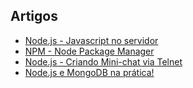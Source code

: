 ## Artigos

- [Node.js - Javascript no servidor](http://udgwebdev.com/nodejs-javascript-no-servidor/)
- [NPM - Node Package Manager](http://udgwebdev.com/npm-node-package-manager/)
- [Node.js - Criando Mini-chat via Telnet](http://udgwebdev.com/nodejs-criando-um-mini-chat/)
- [Node.js e MongoDB na prática!](http://udgwebdev.com/um-pouco-de-node-js-e-mongodb-na-pratica/)
